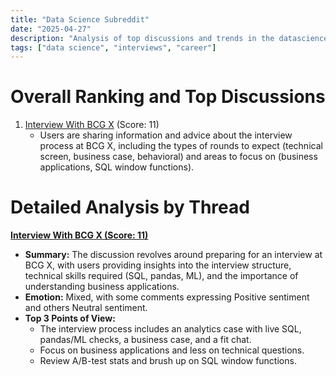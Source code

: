 ```yaml
---
title: "Data Science Subreddit"
date: "2025-04-27"
description: "Analysis of top discussions and trends in the datascience subreddit"
tags: ["data science", "interviews", "career"]
---
```


# Overall Ranking and Top Discussions
1.  [Interview With BCG X](https://www.reddit.com/r/datascience/comments/1k8n1yq/interview_with_bcg_x/) (Score: 11)
    *  Users are sharing information and advice about the interview process at BCG X, including the types of rounds to expect (technical screen, business case, behavioral) and areas to focus on (business applications, SQL window functions).

# Detailed Analysis by Thread
**[ Interview With BCG X (Score: 11)](https://www.reddit.com/r/datascience/comments/1k8n1yq/interview_with_bcg_x/)**
*  **Summary:** The discussion revolves around preparing for an interview at BCG X, with users providing insights into the interview structure, technical skills required (SQL, pandas, ML), and the importance of understanding business applications.
*  **Emotion:** Mixed, with some comments expressing Positive sentiment and others Neutral sentiment.
*  **Top 3 Points of View:**
    * The interview process includes an analytics case with live SQL, pandas/ML checks, a business case, and a fit chat.
    * Focus on business applications and less on technical questions.
    * Review A/B-test stats and brush up on SQL window functions.
